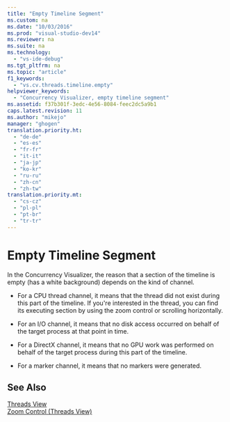 ```yaml
---
title: "Empty Timeline Segment"
ms.custom: na
ms.date: "10/03/2016"
ms.prod: "visual-studio-dev14"
ms.reviewer: na
ms.suite: na
ms.technology: 
  - "vs-ide-debug"
ms.tgt_pltfrm: na
ms.topic: "article"
f1_keywords: 
  - "vs.cv.threads.timeline.empty"
helpviewer_keywords: 
  - "Concurrency Visualizer, empty timeline segment"
ms.assetid: f37b301f-3edc-4e56-8084-feec2dc5a9b1
caps.latest.revision: 11
ms.author: "mikejo"
manager: "ghogen"
translation.priority.ht: 
  - "de-de"
  - "es-es"
  - "fr-fr"
  - "it-it"
  - "ja-jp"
  - "ko-kr"
  - "ru-ru"
  - "zh-cn"
  - "zh-tw"
translation.priority.mt: 
  - "cs-cz"
  - "pl-pl"
  - "pt-br"
  - "tr-tr"
---
```

# Empty Timeline Segment
In the Concurrency Visualizer, the reason that a section of the timeline is empty (has a white background) depends on the kind of channel.  
  
-   For a CPU thread channel, it means that the thread did not exist during this part of the timeline. If you're interested in the thread, you can find its executing section by using the zoom control or scrolling horizontally.  
  
-   For an I/O channel, it means that no disk access occurred on behalf of the target process at that point in time.  
  
-   For a DirectX channel, it means that no GPU work was performed on behalf of the target process during this part of the timeline.  
  
-   For a marker channel, it means that no markers were generated.  
  
## See Also  
 [Threads View](../profiling/threads-view--parallel-performance-.md)   
 [Zoom Control (Threads View)](../profiling/zoom-control--threads-view-.md)